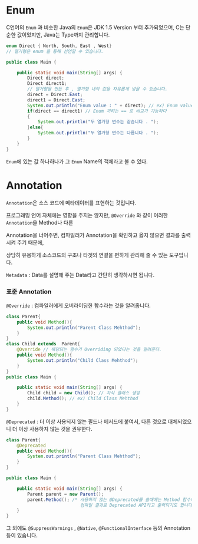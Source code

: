 # Enum

C언어의 `Enum` 과 비슷한 Java의 `Enum`은 JDK 1.5 Version 부터 추가되었으며, C는 단순한 값이었지만, Java는 Type까지 관리합니다.

```java
enum Direct { North, South, East , West}
// 열거형은 enum 을 통해 선언할 수 있습니다.

public class Main {

    public static void main(String[] args) {
        Direct direct;
        Direct direct1;
        // 열거형을 만든 후 , 열거형 내의 값을 자유롭게 넣을 수 있습니다.
        direct = Direct.East;
        direct1 = Direct.East;
        System.out.println("Enum value : " + direct); // ex) Enum value : East
        if(direct == direct1) // Enum 끼리는 == 로 비교가 가능하다
        {
            System.out.println("두 열거형 변수는 같습니다 . ");
        }else{
            System.out.println("두 열거형 변수는 다릅니다 . ");
        }
    }
}

```



`Enum`에 있는 값 하나하나가 그 `Enum` Name의 객체라고 볼 수 있다.



# Annotation

`Annotation`은 소스 코드에 메타데이터를 표현하는 것입니다.   

프로그래밍 언어 자체에는 영향을 주지는 않지만, `@Override` 와 같이 이러한 `Annotation`을 Method나 다른 

Annotation을 너어주면, 컴파일러가 Annotation을 확인하고 옳지 않으면 결과를 출력시켜 주기 때문에,

상당히 유용하게 소스코드의 구조나 타겟의 연결을 편하게 관리해 줄 수 있는 도구입니다.

`Metadata` : Data를 설명해 주는 Data라고 간단히 생각하시면 됩니다.



### 표준 Annotation

`@Override` : 컴파일러에게 오버라이딩한 함수라는 것을 알려줍니다.

 

```java
class Parent{
    public void Method(){
        System.out.println("Parent Class Mehthod");
    }
}
class Child extends  Parent{
    @Override // 해당되는 함수가 Overriding 되었다는 것을 알려준다.
    public void Method(){
        System.out.println("Child Class Mehthod");
    }
}
public class Main {

    public static void main(String[] args) {
        Child child = new Child(); // 자식 클래스 생성
        child.Method(); // ex) Child Class Mehthod
    }
}


```

`@Deprecated` : 더 이상 사용되지 않는 필드나 메서드에 붙여서, 다른 것으로 대체되었으니 더 이상 사용하지 않는 것을 권유한다.

```java
class Parent{
    @Deprecated
    public void Method(){
        System.out.println("Parent Class Mehthod");
    }
}

public class Main {

    public static void main(String[] args) {
        Parent parent = new Parent();
        parent.Method(); /* 사용하지 않는 @Deprecated를 쓸때에는 Method 함수에 줄이 그어지며, 
                            컴파일 결과로 Deprecated API라고 출력되기도 합니다.*/
    }
}

```

그 외에도 `@SuppressWarnings` , `@Native`, `@FunctionalInterface` 등의 Annotation 등이 있습니다.